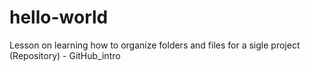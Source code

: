 # hello-world
Lesson on learning how to organize folders and files for a sigle project (Repository) - GitHub_intro
